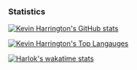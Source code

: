 ### Statistics
  [![Kevin Harrington's GitHub stats](https://github-readme-stats.vercel.app/api?username=madhephaestus)](https://github.com/anuraghazra/github-readme-stats)
  
  [![Kevin Harrington's Top Langauges](https://github-readme-stats.vercel.app/api/top-langs/?username=madhephaestus&layout=donut)](https://github.com/anuraghazra/github-readme-stats)

[![Harlok's wakatime stats](https://github-readme-stats.vercel.app/api/wakatime?username=madhephaestus)](https://github.com/anuraghazra/github-readme-stats)
